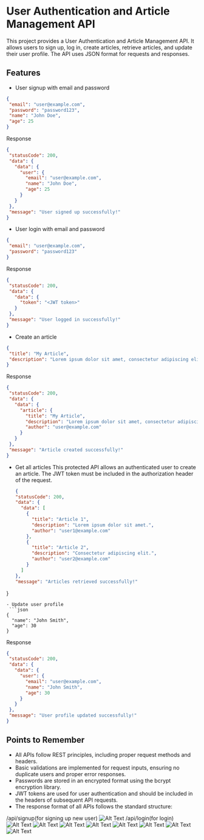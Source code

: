 # User Authentication and Article Management API

This project provides a User Authentication and Article Management API. It allows users to sign up, log in, create articles, retrieve articles, and update their user profile. The API uses JSON format for requests and responses.

## Features

- User signup with email and password
 ```json
{
  "email": "user@example.com",
  "password": "password123",
  "name": "John Doe",
  "age": 25
}
```
Response
 ```json
{
  "statusCode": 200,
  "data": {
    "data": {
      "user": {
        "email": "user@example.com",
        "name": "John Doe",
        "age": 25
      }
    }
  },
  "message": "User signed up successfully!"
}
```
- User login with email and password
 ```json
{
  "email": "user@example.com",
  "password": "password123"
}
```
Response
 ```json
{
  "statusCode": 200,
  "data": {
    "data": {
      "token": "<JWT token>"
    }
  },
  "message": "User logged in successfully!"
}
```
- Create an article
 ```json
{
  "title": "My Article",
  "description": "Lorem ipsum dolor sit amet, consectetur adipiscing elit."
}
```
Response
 ```json
{
  "statusCode": 200,
  "data": {
    "data": {
      "article": {
        "title": "My Article",
        "description": "Lorem ipsum dolor sit amet, consectetur adipiscing elit.",
        "author": "user@example.com"
      }
    }
  },
  "message": "Article created successfully!"
}
```
- Get all articles
 This protected API allows an authenticated user to create an article. The JWT token must be included in the authorization header of the request.
  ```json
  {
  "statusCode": 200,
  "data": {
    "data": [
      {
        "title": "Article 1",
        "description": "Lorem ipsum dolor sit amet.",
        "author": "user1@example.com"
      },
      {
        "title": "Article 2",
        "description": "Consectetur adipiscing elit.",
        "author": "user2@example.com"
      }
    ]
  },
  "message": "Articles retrieved successfully!"
}

```
- Update user profile
 ```json
{
  "name": "John Smith",
  "age": 30
}
```
Response 
 ```json
{
  "statusCode": 200,
  "data": {
    "data": {
      "user": {
        "email": "user@example.com",
        "name": "John Smith",
        "age": 30
      }
    }
  },
  "message": "User profile updated successfully!"
}
```
## Points to Remember
- All APIs follow REST principles, including proper request methods and headers.
- Basic validations are implemented for request inputs, ensuring no duplicate users and proper error responses.
- Passwords are stored in an encrypted format using the bcrypt encryption library.
- JWT tokens are used for user authentication and should be included in the headers of subsequent API requests.
- The response format of all APIs follows the standard structure:

/api/signup(for signing up new user)
![Alt Text](./sampleImage/1.png)
/api/login(for login)
![Alt Text](./sampleImage/2.png)
![Alt Text](./sampleImage/3.png)
![Alt Text](./sampleImage/4.png)
![Alt Text](./sampleImage/5.png)
![Alt Text](./sampleImage/6.png)
![Alt Text](./sampleImage/7.png)
![Alt Text](./sampleImage/8.png)
![Alt Text](./sampleImage/9.png)
